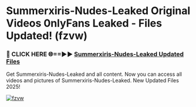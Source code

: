 # Summerxiris-Nudes-Leaked Original Videos 0nlyFans Leaked - Files Updated! (fzvw)

<h3>🔴 CLICK HERE 🌐==►► <a href="https://tinyurl.com/5h6xmrr3" rel="nofollow">Summerxiris-Nudes-Leaked Updated Files</a></h3>

Get Summerxiris-Nudes-Leaked and all content. Now you can access all videos and pictures of Summerxiris-Nudes-Leaked. New Updated Files 2025!

[![fzvw](https://i.imgur.com/KVD873Z.gif)](https://tinyurl.com/5h6xmrr3)

